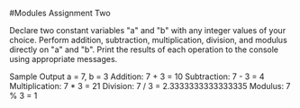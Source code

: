 #Modules Assignment Two


Declare two constant variables "a" and "b" with any integer values of your choice.
Perform addition, subtraction, multiplication, division, and modulus directly on "a"
and "b".
Print the results of each operation to the console using appropriate messages.


Sample Output
a = 7, b = 3
Addition: 7 + 3 = 10
Subtraction: 7 - 3 = 4
Multiplication: 7 * 3 = 21
Division: 7 / 3 = 2.3333333333333335
Modulus: 7 % 3 = 1
